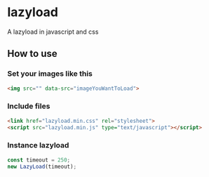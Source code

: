 # lazyload
A lazyload in javascript and css

## How to use

### Set your images like this 

```html
<img src="" data-src="imageYouWantToLoad">
```

### Include files

```html
<link href="lazyload.min.css" rel="stylesheet">
<script src="lazyload.min.js" type="text/javascript"></script>
```

### Instance lazyload

```js
const timeout = 250;
new LazyLoad(timeout);
```
